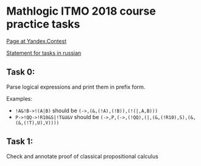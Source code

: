 # Mathlogic ITMO 2018 course practice tasks

[Page at Yandex.Contest](https://contest.yandex.ru/contest/7696/enter/)

[Statement for tasks in russian](https://github.com/shd/logic2018/blob/master/hw-practice.pdf)

## Task 0: 

Parse logical expressions and print them in prefix form.

Examples: 
 * `!A&!B->!(A|B)` 
   should be 
   `(->,(&,(!A),(!B)),(!(|,A,B)))`
 * `P->!QQ->!R10&S|!T&U&V` 
   should be 
   `(->,P,(->,(!QQ),(|,(&,(!R10),S),(&,(&,(!T),U),V))))`

## Task 1:

Check and annotate proof of classical propositional calculus
